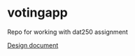 # votingapp
Repo for working with dat250 assignment

[Design document](Design%20Documents-1%20copy.pdf)

